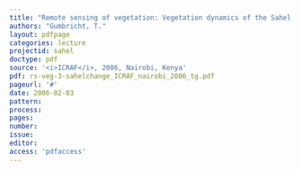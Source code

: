 ```yaml
---
title: "Remote sensing of vegetation: Vegetation dynamics of the Sahel, 1982-2004"
authors: "Gumbricht, T."
layout: pdfpage
categories: lecture
projectid: sahel
doctype: pdf
source: '<i>ICRAF</i>, 2006, Nairobi, Kenya'
pdf: rs-veg-3-sahelchange_ICRAF_nairobi_2006_tg.pdf
pageurl: '#'
date: 2006-02-03
pattern:
process:
pages:
number:
issue:
editor:
access: 'pdfaccess'
---
```

